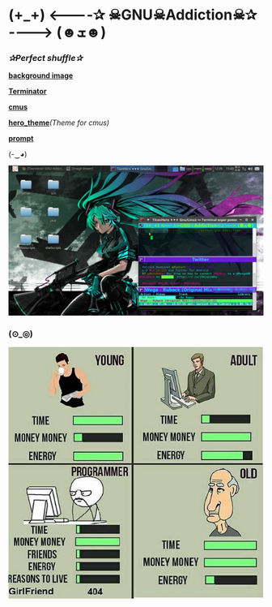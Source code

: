 # (+_+) <----✰ ☠GNU☠Addiction☠✰ ----> (☻ܫ☻)
 
### *✰Perfect shuffle✰*

[**background image**](https://razgriz12991.deviantart.com/art/Vocaloid-Wallpaper-279294938) 

[**Terminator**](https://launchpad.net/terminator)

[**cmus**](https://github.com/TitanHero/cmus)

[**hero_theme**](https://github.com/TitanHero/hero_theme)*(Theme for cmus)*

[**prompt**](data/prompt_config)


(-‿◕)


![screenshotdesk](desktop_screenshots/addiction.png)

### (⊙_◎) 

![imagefunny](images/pro.jpg)
